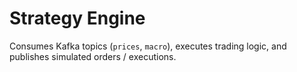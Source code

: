 # Strategy Engine
Consumes Kafka topics (`prices`, `macro`), executes trading logic,
and publishes simulated orders / executions.
